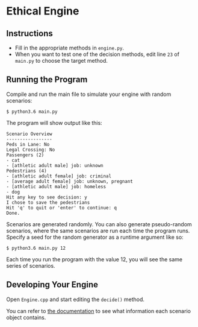 # Ethical Engine

## Instructions

- Fill in the appropriate methods in `engine.py`.
- When you want to test one of the decision methods, edit line `23` of `main.py` to choose the target method.

## Running the Program

Compile and run the main file to simulate your engine with random scenarios:

```
$ python3.6 main.py
```

The program will show output like this:

```
Scenario Overview
-----------------
Peds in Lane: No
Legal Crossing: No
Passengers (2)
- cat
- [athletic adult male] job: unknown
Pedestrians (4)
- [athletic adult female] job: criminal
- [average adult female] job: unknown, pregnant
- [athletic adult male] job: homeless
- dog
Hit any key to see decision: y
I chose to save the pedestrians
Hit 'q' to quit or 'enter' to continue: q
Done.
```

Scenarios are generated randomly. You can also generate pseudo-random scenarios, where the same scenarios are run each time the program runs. Specify a seed for the random generator as a runtime argument like so:

```
$ python3.6 main.py 12
```

Each time you run the program with the value 12, you will see the same series of scenarios.

## Developing Your Engine

Open `Engine.cpp` and start editing the `decide()` method.

You can refer to [the documentation](https://evanpeck.github.io/ethical_engine/python) to see what information each scenario object contains.
